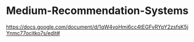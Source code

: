 # Medium-Recommendation-Systems

https://docs.google.com/document/d/1qW4voHmi6cc4tEGFvRYpY2zsfsK5jYnmc77ocjtko7s/edit#
